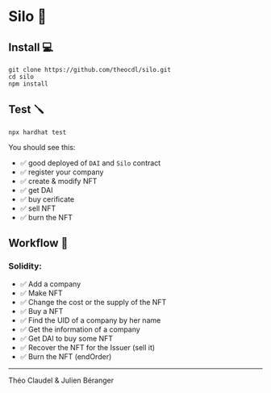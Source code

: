 # Silo 🌽

## Install 💻

```shell
git clone https://github.com/theocdl/silo.git
cd silo
npm install
```

## Test 🪛

```shell
npx hardhat test
```

You should see this:

- ✅ good deployed of `DAI` and `Silo` contract
- ✅ register your company
- ✅ create & modify NFT
- ✅ get DAI
- ✅ buy cerificate
- ✅ sell NFT
- ✅ burn the NFT

## Workflow 📜

### Solidity:

- ✅ Add a company
- ✅ Make NFT
- ✅ Change the cost or the supply of the NFT
- ✅ Buy a NFT
- ✅ Find the UID of a company by her name
- ✅ Get the information of a company
- ✅ Get DAI to buy some NFT
- ✅ Recover the NFT for the Issuer (sell it)
- ✅ Burn the NFT (endOrder)

---

Théo Claudel & Julien Béranger
